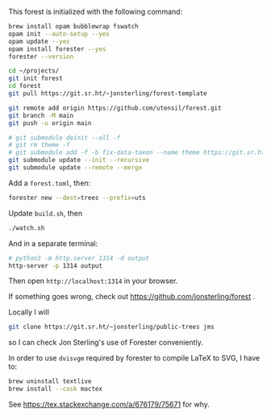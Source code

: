 This forest is initialized with the following command:

```bash
brew install opam bubblewrap fswatch
opam init --auto-setup --yes
opam update --yes
opam install forester --yes
forester --version

cd ~/projects/
git init forest
cd forest
git pull https://git.sr.ht/~jonsterling/forest-template

git remote add origin https://github.com/utensil/forest.git
git branch -M main
git push -u origin main

# git submodule deinit --all -f
# git rm theme -f
# git submodule add -f -b fix-data-taxon --name theme https://git.sr.ht/~utensil/forester-base-theme theme
git submodule update --init --recursive
git submodule update --remote --merge
```

Add a `forest.toml`, then:

```bash
forester new --dest=trees --prefix=uts
```
Update `build.sh`, then

```bash
./watch.sh
```

And in a separate terminal:

```bash
# python3 -m http.server 1314 -d output
http-server -p 1314 output
```

Then open `http://localhost:1314` in your browser.

If something goes wrong, check out https://github.com/jonsterling/forest .

Locally I will

```bash
git clone https://git.sr.ht/~jonsterling/public-trees jms
```

so I can check Jon Sterling's use of Forester conveniently.

In order to use `dvisvgm` required by forester to compile LaTeX to SVG, I have to:

```bash
brew uninstall textlive
brew install --cask mactex
```

See https://tex.stackexchange.com/a/676179/75671 for why.
